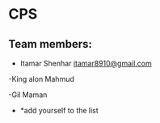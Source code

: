 # CPS

## Team members:

- Itamar Shenhar itamar8910@gmail.com

-King alon Mahmud

-Gil Maman

- *add yourself to the list

